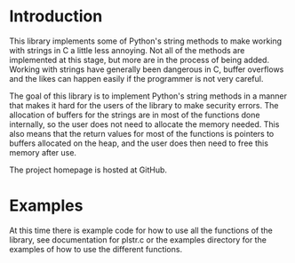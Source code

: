 Introduction
============
This library implements some of Python's string methods to make working with
strings in C a little less annoying. Not all of the methods are implemented at
this stage, but more are in the process of being added. Working with strings
have generally been dangerous in C, buffer overflows and the likes can happen
easily if the programmer is not very careful.

The goal of this library is to implement Python's string methods in a manner
that makes it hard for the users of the library to make security errors. The
allocation of buffers for the strings are in most of the functions done
internally, so the user does not need to allocate the memory needed. This also
means that the return values for most of the functions is pointers to buffers
allocated on the heap, and the user does then need to free this memory after
use.

The project homepage is hosted at GitHub.

Examples
========
At this time there is example code for how to use all the functions of the
library, see documentation for plstr.c or the examples directory for the 
examples of how to use the different functions.


